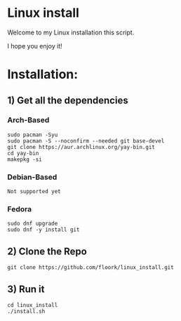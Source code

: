 # Linux install

Welcome to my Linux installation this script.

I hope you enjoy it!

# Installation:
## 1) Get all the dependencies
### Arch-Based
```
sudo pacman -Syu
sudo pacman -S --noconfirm --needed git base-devel
git clone https://aur.archlinux.org/yay-bin.git
cd yay-bin
makepkg -si
```
### Debian-Based
```
Not supported yet
```
### Fedora
```
sudo dnf upgrade
sudo dnf -y install git
```
## 2) Clone the Repo
```
git clone https://github.com/floork/linux_install.git
```
## 3) Run it
```
cd linux_install
./install.sh
```
